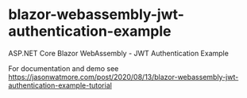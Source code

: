 # blazor-webassembly-jwt-authentication-example

ASP.NET Core Blazor WebAssembly - JWT Authentication Example

For documentation and demo see https://jasonwatmore.com/post/2020/08/13/blazor-webassembly-jwt-authentication-example-tutorial